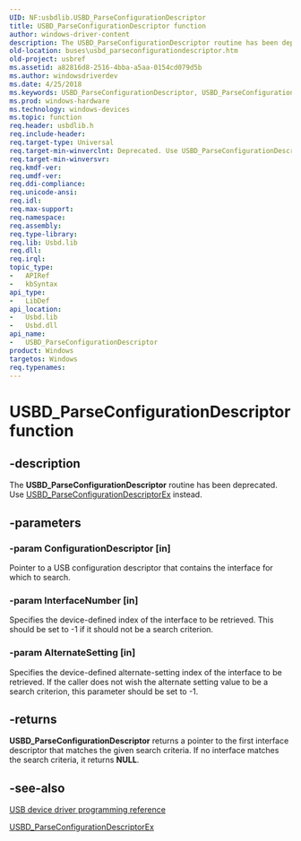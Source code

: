```yaml
---
UID: NF:usbdlib.USBD_ParseConfigurationDescriptor
title: USBD_ParseConfigurationDescriptor function
author: windows-driver-content
description: The USBD_ParseConfigurationDescriptor routine has been deprecated. Use USBD_ParseConfigurationDescriptorEx instead.
old-location: buses\usbd_parseconfigurationdescriptor.htm
old-project: usbref
ms.assetid: a82816d8-2516-4bba-a5aa-0154cd079d5b
ms.author: windowsdriverdev
ms.date: 4/25/2018
ms.keywords: USBD_ParseConfigurationDescriptor, USBD_ParseConfigurationDescriptor routine [Buses], buses.usbd_parseconfigurationdescriptor, usbdlib/USBD_ParseConfigurationDescriptor, usbfunc_e0bfa26f-42a8-47a2-bf0e-5f8c97c5e9eb.xml
ms.prod: windows-hardware
ms.technology: windows-devices
ms.topic: function
req.header: usbdlib.h
req.include-header: 
req.target-type: Universal
req.target-min-winverclnt: Deprecated. Use USBD_ParseConfigurationDescriptorEx instead.
req.target-min-winversvr: 
req.kmdf-ver: 
req.umdf-ver: 
req.ddi-compliance: 
req.unicode-ansi: 
req.idl: 
req.max-support: 
req.namespace: 
req.assembly: 
req.type-library: 
req.lib: Usbd.lib
req.dll: 
req.irql: 
topic_type:
-	APIRef
-	kbSyntax
api_type:
-	LibDef
api_location:
-	Usbd.lib
-	Usbd.dll
api_name:
-	USBD_ParseConfigurationDescriptor
product: Windows
targetos: Windows
req.typenames: 
---
```


# USBD_ParseConfigurationDescriptor function


## -description


The  <b>USBD_ParseConfigurationDescriptor</b> routine has been deprecated. Use <a href="https://msdn.microsoft.com/library/windows/hardware/ff539102">USBD_ParseConfigurationDescriptorEx</a> instead.


## -parameters




### -param ConfigurationDescriptor [in]

Pointer to a USB configuration descriptor that contains the interface for which to search.


### -param InterfaceNumber [in]

Specifies the device-defined index of the interface to be retrieved. This should be set to -1 if it should not be a search criterion.


### -param AlternateSetting [in]

Specifies the device-defined alternate-setting index of the interface to be retrieved. If the caller does not wish the alternate setting value to be a search criterion, this parameter should be set to -1.


## -returns



<b>USBD_ParseConfigurationDescriptor</b> returns a pointer to the first interface descriptor that matches the given search criteria. If no interface matches the search criteria, it returns <b>NULL</b>.




## -see-also




<a href="https://msdn.microsoft.com/library/windows/hardware/ff540134">USB device driver programming reference</a>



<a href="https://msdn.microsoft.com/library/windows/hardware/ff539102">USBD_ParseConfigurationDescriptorEx</a>
 

 

